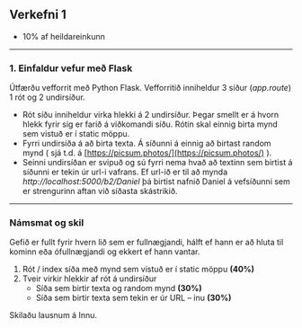 ## Verkefni 1 
- 10% af heildareinkunn

---

### 1. Einfaldur vefur með Flask 

Útfærðu vefforrit með Python Flask. Vefforritið inniheldur 3 síður (_app.route_) 1 rót og 2 undirsíður.
   - Rót síðu inniheldur virka hlekki á 2 undirsíður. Þegar smellt er á hvorn hlekk fyrir sig er farið á viðkomandi síðu. Rótin skal einnig birta mynd sem vistuð er í static möppu.
   - Fyrri undirsíða á að birta texta. Á síðunni á einnig að birtast random mynd ( sjá t.d. á [https://picsum.photos/](https://picsum.photos/) ).
   - Seinni undirsíðan er svipuð og sú fyrri nema hvað að textinn sem birtist á síðunni er tekin úr url-i vafrans. Ef url-ið er til að mynda _http://localhost:5000/b2/Daniel_ þá birtist nafnið Daniel á vefsíðunni sem er strengurinn aftan við síðasta skástrikið.

---

### Námsmat og skil
Gefið er fullt fyrir hvern lið sem er fullnægjandi, hálft ef hann er að hluta til kominn eða ófullnægjandi og ekkert ef hann vantar.

1. Rót / index síða með mynd sem vistuð er í static möppu **(40%)**
2. Tveir virkir hlekkir af rót á undirsíður
   - Síða sem birtir texta og random mynd **(30%)**
   - Síða sem birtir texta sem tekin er úr URL – inu **(30%)**

Skilaðu lausnum á Innu.
